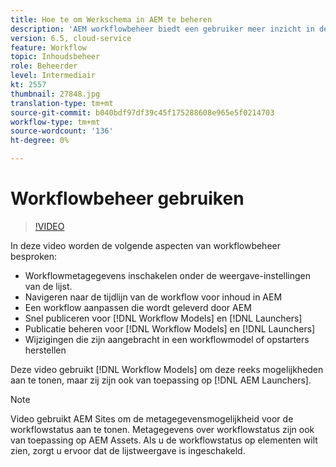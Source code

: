 ```yaml
---
title: Hoe te om Werkschema in AEM te beheren
description: 'AEM workflowbeheer biedt een gebruiker meer inzicht in de inhoud onder de workflow en maakt een eenvoudiger beheer van workflowmodeldefinities mogelijk. '
version: 6.5, cloud-service
feature: Workflow
topic: Inhoudsbeheer
role: Beheerder
level: Intermediair
kt: 2557
thumbnail: 27848.jpg
translation-type: tm+mt
source-git-commit: b040bdf97df39c45f175288608e965e5f0214703
workflow-type: tm+mt
source-wordcount: '136'
ht-degree: 0%

---
```



# Workflowbeheer gebruiken

>[!VIDEO](https://video.tv.adobe.com/v/27848/?quality=12&learn=on)

In deze video worden de volgende aspecten van workflowbeheer besproken:

+ Workflowmetagegevens inschakelen onder de weergave-instellingen van de lijst.
+ Navigeren naar de tijdlijn van de workflow voor inhoud in AEM
+ Een workflow aanpassen die wordt geleverd door AEM
+ Snel publiceren voor [!DNL Workflow Models] en [!DNL Launchers]
+ Publicatie beheren voor [!DNL Workflow Models] en [!DNL Launchers]
+ Wijzigingen die zijn aangebracht in een workflowmodel of opstarters herstellen

Deze video gebruikt [!DNL Workflow Models] om deze reeks mogelijkheden aan te tonen, maar zij zijn ook van toepassing op [!DNL AEM Launchers].


>[!NOTE]
>
> Video gebruikt AEM Sites om de metagegevensmogelijkheid voor de workflowstatus aan te tonen. Metagegevens over workflowstatus zijn ook van toepassing op AEM Assets. Als u de workflowstatus op elementen wilt zien, zorgt u ervoor dat de lijstweergave is ingeschakeld.
